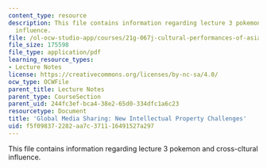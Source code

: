 ```yaml
---
content_type: resource
description: This file contains information regarding lecture 3 pokemon and cross-cltural
  influence.
file: /ol-ocw-studio-app/courses/21g-067j-cultural-performances-of-asia-fall-2005/f5f098372282aa7c371116491527a297_MIT21G_067JF05_l3_samcha.pdf
file_size: 175598
file_type: application/pdf
learning_resource_types:
- Lecture Notes
license: https://creativecommons.org/licenses/by-nc-sa/4.0/
ocw_type: OCWFile
parent_title: Lecture Notes
parent_type: CourseSection
parent_uid: 244fc3ef-bca4-38e2-65d0-334dfc1a6c23
resourcetype: Document
title: 'Global Media Sharing: New Intellectual Property Challenges'
uid: f5f09837-2282-aa7c-3711-16491527a297
---
```

This file contains information regarding lecture 3 pokemon and cross-cltural influence.